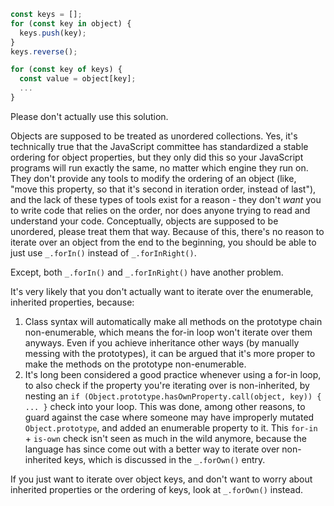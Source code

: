 ```javascript
const keys = [];
for (const key in object) {
  keys.push(key);
}
keys.reverse();

for (const key of keys) {
  const value = object[key];
  ...
}
```

Please don't actually use this solution.

Objects are supposed to be treated as unordered collections. Yes, it's technically true that the JavaScript committee has standardized a stable ordering for object properties, but they only did this so your JavaScript programs will run exactly the same, no matter which engine they run on. They don't provide any tools to modify the ordering of an object (like, "move this property, so that it's second in iteration order, instead of last"), and the lack of these types of tools exist for a reason - they don't _want_ you to write code that relies on the order, nor does anyone trying to read and understand your code. Conceptually, objects are supposed to be unordered, please treat them that way. Because of this, there's no reason to iterate over an object from the end to the beginning, you should be able to just use `_.forIn()` instead of `_.forInRight()`.

Except, both `_.forIn()` and `_.forInRight()` have another problem.

It's very likely that you don't actually want to iterate over the enumerable, inherited properties, because:
1. Class syntax will automatically make all methods on the prototype chain non-enumerable, which means the for-in loop won't iterate over them anyways. Even if you achieve inheritance other ways (by manually messing with the prototypes), it can be argued that it's more proper to make the methods on the prototype non-enumerable.
2. It's long been considered a good practice whenever using a for-in loop, to also check if the property you're iterating over is non-inherited, by nesting an `if (Object.prototype.hasOwnProperty.call(object, key)) { ... }` check into your loop. This was done, among other reasons, to guard against the case where someone may have improperly mutated `Object.prototype`, and added an enumerable property to it. This `for-in` + `is-own` check isn't seen as much in the wild anymore, because the language has since come out with a better way to iterate over non-inherited keys, which is discussed in the `_.forOwn()` entry.

If you just want to iterate over object keys, and don't want to worry about inherited properties or the ordering of keys, look at `_.forOwn()` instead.
